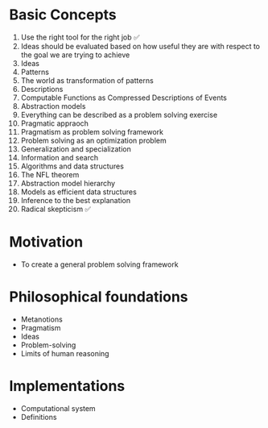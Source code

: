 # Basic Concepts

1. Use the right tool for the right job ✅
2. Ideas should be evaluated based on how useful they are with respect to the goal we are trying to achieve
3. Ideas
4. Patterns
5. The world as transformation of patterns
6. Descriptions
7. Computable Functions as Compressed Descriptions of Events
8. Abstraction models
9. Everything can be described as a problem solving exercise
10. Pragmatic appraoch
11. Pragmatism as problem solving framework
12. Problem solving as an optimization problem
13. Generalization and specialization
14. Information and search
15. Algorithms and data structures
16. The NFL theorem
17. Abstraction model hierarchy
18. Models as efficient data structures
19. Inference to the best explanation
20. Radical skepticism ✅
    
# Motivation

- To create a general problem solving framework

# Philosophical foundations

- Metanotions
- Pragmatism
- Ideas
- Problem-solving
- Limits of human reasoning

#  Implementations

- Computational system
- Definitions
